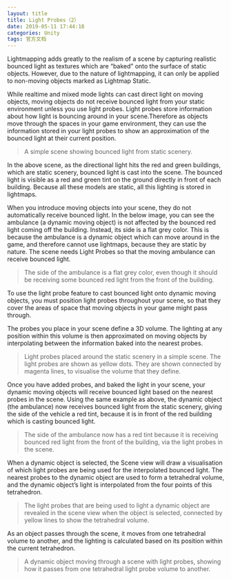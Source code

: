 ```yaml
---
layout: title
title: Light Probes（2）
date: 2019-05-11 17:44:18
categories: Unity
tags: 官方文档
---
```

Lightmapping adds greatly to the realism of a scene by capturing realistic bounced light as textures which are “baked” onto the surface of static objects. However, due to the nature of lightmapping, it can only be applied to non-moving objects marked as Lightmap Static.

<!--more-->

While realtime and mixed mode lights can cast direct light on moving objects, moving objects do not receive bounced light from your static environment unless you use light probes. Light probes store information about how light is bouncing around in your scene.Therefore as objects move through the spaces in your game environment, they can use the information stored in your light probes to show an approximation of the bounced light at their current position.

> A simple scene showing bounced light from static scenery.

In the above scene, as the directional light hits the red and green buildings, which are static scenery, bounced light is cast into the scene. The bounced light is visible as a red and green tint on the ground directly in front of each building. Because all these models are static, all this lighting is stored in lightmaps.

When you introduce moving objects into your scene, they do not automatically receive bounced light. In the below image, you can see the ambulance (a dynamic moving object) is not affected by the bounced red light coming off the building. Instead, its side is a flat grey color. This is because the ambulance is a dynamic object which can move around in the game, and therefore cannot use lightmaps, because they are static by nature. The scene needs Light Probes so that the moving ambulance can receive bounced light.

> The side of the ambulance is a flat grey color, even though it should be receiving some bounced red light from the front of the building.

To use the light probe feature to cast bounced light onto dynamic moving objects, you must position light probes throughout your scene, so that they cover the areas of space that moving objects in your game might pass through.

The probes you place in your scene define a 3D volume. The lighting at any position within this volume is then approximated on moving objects by interpolating between the information baked into the nearest probes.

> Light probes placed around the static scenery in a simple scene. The light probes are shown as yellow dots. They are shown connected by magenta lines, to visualise the volume that they define.

Once you have added probes, and baked the light in your scene, your dynamic moving objects will receive bounced light based on the nearest probes in the scene. Using the same example as above, the dynamic object (the ambulance) now receives bounced light from the static scenery, giving the side of the vehicle a red tint, because it is in front of the red building which is casting bounced light.

> The side of the ambulance now has a red tint because it is receiving bounced red light from the front of the building, via the light probes in the scene.

When a dynamic object is selected, the Scene view will draw a visualisation of which light probes are being used for the interpolated bounced light. The nearest probes to the dynamic object are used to form a tetrahedral volume, and the dynamic object’s light is interpolated from the four points of this tetrahedron.

> The light probes that are being used to light a dynamic object are revealed in the scene view when the object is selected, connected by yellow lines to show the tetrahedral volume.

As an object passes through the scene, it moves from one tetrahedral volume to another, and the lighting is calculated based on its position within the current tetrahedron.

> A dynamic object moving through a scene with light probes, showing how it passes from one tetrahedral light probe volume to another.
